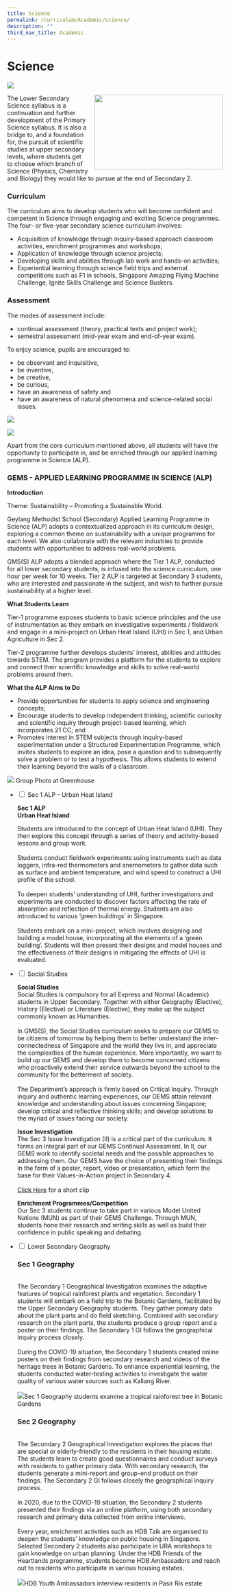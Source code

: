```yaml
---
title: Science
permalink: /curriculum/Academic/science/
description: ""
third_nav_title: Academic
---
```

# **Science**

![](/images/Science-scaled.jpg)

<img src="/images/science-300x175.jpg" style="width:300px;height:175px;margin-left:15px;" align = "right">

The Lower Secondary Science syllabus is a continuation and further development of the Primary Science syllabus. It is also a bridge to, and a foundation for, the pursuit of scientific studies at upper secondary levels, where students get to choose which branch of Science (Physics, Chemistry and Biology) they would like to pursue at the end of Secondary 2.


### Curriculum

The curriculum aims to develop students who will become confident and competent in Science through engaging and exciting Science programmes. The four- or five-year secondary science curriculum involves:

*   Acquisition of knowledge through inquiry-based approach classroom activities, enrichment programmes and workshops;
*   Application of knowledge through science projects;
*   Developing skills and abilities through lab work and hands-on activities;
*   Experiential learning through science field trips and external competitions such as F1 in schools, Singapore Amazing Flying Machine Challenge, Ignite Skills Challenge and Science Buskers.

### Assessment

The modes of assessment include:

*   continual assessment (theory, practical tests and project work);
*   semestral assessment (mid-year exam and end-of-year exam).

To enjoy science, pupils are encouraged to:

*   be observant and inquisitive,
*   be inventive,
*   be creative,
*   be curious,
*   have an awareness of safety and
*   have an awareness of natural phenomena and science-related social issues.


![](/images/Lab-activity-photo-1-1024x768.jpg)

![](/images/Lab-activity-photo-2-1024x768.jpg)

Apart from the core curriculum mentioned above, all students will have the opportunity to participate in, and be enriched through our applied learning programme in Science (ALP).

### GEMS - APPLIED LEARNING PROGRAMME IN SCIENCE (ALP)

**Introduction**

Theme: Sustainability – Promoting a Sustainable World.

Geylang Methodist School (Secondary) Applied Learning Programme in Science (ALP) adopts a contextualized approach in its curriculum design, exploring a common theme on sustainability with a unique programme for each level. We also collaborate with the relevant industries to provide students with opportunities to address real-world problems.

GMS(S) ALP adopts a blended approach where the Tier 1 ALP, conducted for all lower secondary students, is infused into the science curriculum, one hour per week for 10 weeks. Tier 2 ALP is targeted at Secondary 3 students, who are interested and passionate in the subject, and wish to further pursue sustainability at a higher level.

**What Students Learn**

Tier-1 programme exposes students to basic science principles and the use of instrumentation as they embark on investigative experiments / fieldwork and engage in a mini-project on Urban Heat Island (UHI) in Sec 1, and Urban Agriculture in Sec 2.

Tier-2 programme further develops students’ interest, abilities and attitudes towards STEM. The program provides a platform for the students to explore and connect their scientific knowledge and skills to solve real-world problems around them.

**What the ALP Aims to Do**

*   Provide opportunities for students to apply science and engineering concepts;
*   Encourage students to develop independent thinking, scientific curiosity and scientific inquiry through project-based learning, which incorporates 21 CC; and
*   Promotes interest in STEM subjects through inquiry-based experimentation under a Structured Experimentation Programme, which invites students to explore an idea, pose a question and to subsequently solve a problem or to test a hypothesis. This allows students to extend their learning beyond the walls of a classroom.

![](/images/Group-photo-at-Greenhouse.jpg)
Group Photo at Greenhouse






<ul class="jekyllcodex_accordion">
  <li>
    <input type="checkbox" id="accordion1">
    <label for="accordion1">Sec 1 ALP - Urban Heat Island</label>
    <div>
			<p><b>Sec 1 ALP<br>Urban Heat Island</b></p>
			<p>Students are introduced to the concept of Urban Heat Island (UHI). They then explore this concept through a series of theory and activity-based lessons and group work.<br><br>Students conduct fieldwork experiments using instruments such as data loggers, infra-red thermometers and anemometers to gather data such as surface and ambient temperature, and wind speed to construct a UHI profile of the school.<br><br>To deepen students’ understanding of UHI, further investigations and experiments are conducted to discover factors affecting the rate of absorption and reflection of thermal energy.  Students are also introduced to various ‘green buildings’ in Singapore.<br><br>Students embark on a mini-project, which involves designing and building a model house, incorporating all the elements of a ‘green building’.  Students will then present their designs and model houses and the effectiveness of their designs in mitigating the effects of UHI is evaluated.</p>
    </div>
	</li>
	  <li>
    <input type="checkbox" id="accordion2">
    <label for="accordion2">Social Studies</label>
    <div>
			<p><b>Social Studies</b><br>Social Studies is compulsory for all Express and Normal (Academic) students in Upper Secondary. Together with either Geography (Elective), History (Elective) or Literature (Elective), they make up the subject commonly known as Humanities.<br><br>In GMS(S), the Social Studies curriculum seeks to prepare our GEMS to be citizens of tomorrow by helping them to better understand the inter-connectedness of Singapore and the world they live in, and appreciate the complexities of the human experience. More importantly, we want to build up our GEMS and develop them to become concerned citizens who proactively extend their service outwards beyond the school to the community for the betterment of society.<br><br>The Department’s approach is firmly based on Critical Inquiry. Through inquiry and authentic learning experiences, our GEMS attain relevant knowledge and understanding about issues concerning Singapore; develop critical and reflective thinking skills; and develop solutions to the myriad of issues facing our society.</p>
			<p><b>Issue Investigation</b><br>The Sec 3 Issue Investigation (II) is a critical part of the curriculum. It forms an integral part of our GEMS Continual Assessment. In II, our GEMS work to identify societal needs and the possible approaches to addressing them. Our GEMS have the choice of presenting their findings in the form of a poster, report, video or presentation, which form the base for their Values-in-Action project in Secondary 4.<br><br><a href="https://youtu.be/QgLE2RoijIM">Click Here</a> for a short clip</p>
			<p><b>Enrichment Programmes/Competition</b><br>Our Sec 3 students continue to take part in various Model United Nations (MUN) as part of their GEMS Challenge. Through MUN, students hone their research and writing skills as well as build their confidence in public speaking and debating.</p>
    </div>
	</li>
		  <li>
    <input type="checkbox" id="accordion3">
    <label for="accordion3">Lower Secondary Geography</label>
    <div>
			<p><h3>Sec 1 Geography</h3><br>The Secondary 1 Geographical Investigation examines the adaptive features of tropical rainforest plants and vegetation. Secondary 1 students will embark on a field trip to the Botanic Gardens, facilitated by the Upper Secondary Geography students. They gather primary data about the plant parts and do field sketching. Combined with secondary research on the plant parts, the students produce a group report and a poster on their findings. The Secondary 1 GI follows the geographical inquiry process closely.<br><br>During the COVID-19 situation, the Secondary 1 students created online posters on their findings from secondary research and videos of the heritage trees in Botanic Gardens. To enhance experiential learning, the students conducted water-testing activities to investigate the water quality of various water sources such as Kallang River.<br><br><img src="/images/S1-G-students-1024x681.png">Sec 1 Geography students examine a tropical rainforest tree in Botanic Gardens</p>
				<p><h3>Sec 2 Geography</h3><br>The Secondary 2 Geographical Investigation explores the places that are special or elderly-friendly to the residents in their housing estate. The students learn to create good questionnaires and conduct surveys with residents to gather primary data. With secondary research, the students generate a mini-report and group-end product on their findings. The Secondary 2 GI follows closely the geographical inquiry process.<br><br>In 2020, due to the COVID-19 situation, the Secondary 2 students presented their findings via an online platform, using both secondary research and primary data collected from online interviews.<br><br>Every year, enrichment activities such as HDB Talk are organised to deepen the students’ knowledge on public housing in Singapore. Selected Secondary 2 students also participate in URA workshops to gain knowledge on urban planning. Under the HDB Friends of the Heartlands programme, students become HDB Ambassadors and reach out to residents who participate in various housing estates.<br><br><img src="/images/S2-G-students.png">HDB Youth Ambassadors interview residents in Pasir Ris estate</p>
    </div>
	</li>